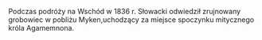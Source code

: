 Podczas podróży na Wschód w 1836 r. Słowacki odwiedził zrujnowany grobowiec w pobliżu Myken,uchodzący za miejsce spoczynku mitycznego króla Agamemnona.